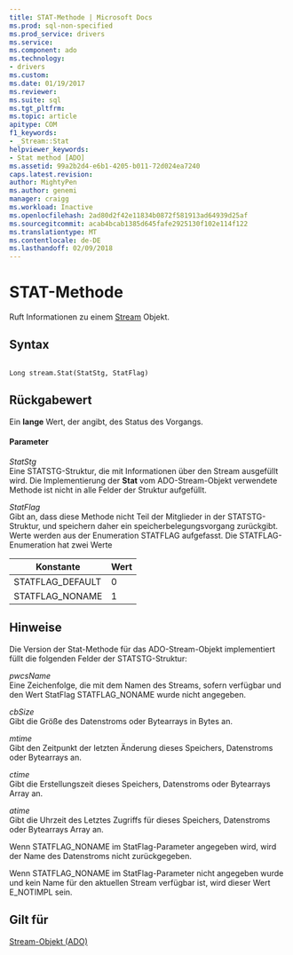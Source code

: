 ```yaml
---
title: STAT-Methode | Microsoft Docs
ms.prod: sql-non-specified
ms.prod_service: drivers
ms.service: 
ms.component: ado
ms.technology:
- drivers
ms.custom: 
ms.date: 01/19/2017
ms.reviewer: 
ms.suite: sql
ms.tgt_pltfrm: 
ms.topic: article
apitype: COM
f1_keywords:
- _Stream::Stat
helpviewer_keywords:
- Stat method [ADO]
ms.assetid: 99a2b2d4-e6b1-4205-b011-72d024ea7240
caps.latest.revision: 
author: MightyPen
ms.author: genemi
manager: craigg
ms.workload: Inactive
ms.openlocfilehash: 2ad80d2f42e11834b0872f581913ad64939d25af
ms.sourcegitcommit: acab4bcab1385d645fafe2925130f102e114f122
ms.translationtype: MT
ms.contentlocale: de-DE
ms.lasthandoff: 02/09/2018
---
```

# <a name="stat-method"></a>STAT-Methode
Ruft Informationen zu einem [Stream](../../../ado/reference/ado-api/stream-object-ado.md) Objekt.  
  
## <a name="syntax"></a>Syntax  
  
```  
  
Long stream.Stat(StatStg, StatFlag)  
```  
  
## <a name="return-value"></a>Rückgabewert  
 Ein **lange** Wert, der angibt, des Status des Vorgangs.  
  
#### <a name="parameters"></a>Parameter  
 *StatStg*  
 Eine STATSTG-Struktur, die mit Informationen über den Stream ausgefüllt wird. Die Implementierung der **Stat** vom ADO-Stream-Objekt verwendete Methode ist nicht in alle Felder der Struktur aufgefüllt.  
  
 *StatFlag*  
 Gibt an, dass diese Methode nicht Teil der Mitglieder in der STATSTG-Struktur, und speichern daher ein speicherbelegungsvorgang zurückgibt. Werte werden aus der Enumeration STATFLAG aufgefasst. Die STATFLAG-Enumeration hat zwei Werte  
  
|Konstante|Wert|  
|--------------|-----------|  
|STATFLAG_DEFAULT|0|  
|STATFLAG_NONAME|1|  
  
## <a name="remarks"></a>Hinweise  
 Die Version der Stat-Methode für das ADO-Stream-Objekt implementiert füllt die folgenden Felder der STATSTG-Struktur:  
  
 *pwcsName*  
 Eine Zeichenfolge, die mit dem Namen des Streams, sofern verfügbar und den Wert StatFlag STATFLAG_NONAME wurde nicht angegeben.  
  
 *cbSize*  
 Gibt die Größe des Datenstroms oder Bytearrays in Bytes an.  
  
 *mtime*  
 Gibt den Zeitpunkt der letzten Änderung dieses Speichers, Datenstroms oder Bytearrays an.  
  
 *ctime*  
 Gibt die Erstellungszeit dieses Speichers, Datenstroms oder Bytearrays Array an.  
  
 *atime*  
 Gibt die Uhrzeit des Letztes Zugriffs für dieses Speichers, Datenstroms oder Bytearrays Array an.  
  
 Wenn STATFLAG_NONAME im StatFlag-Parameter angegeben wird, wird der Name des Datenstroms nicht zurückgegeben.  
  
 Wenn STATFLAG_NONAME im StatFlag-Parameter nicht angegeben wurde und kein Name für den aktuellen Stream verfügbar ist, wird dieser Wert E_NOTIMPL sein.  
  
## <a name="applies-to"></a>Gilt für  
 [Stream-Objekt (ADO)](../../../ado/reference/ado-api/stream-object-ado.md)
